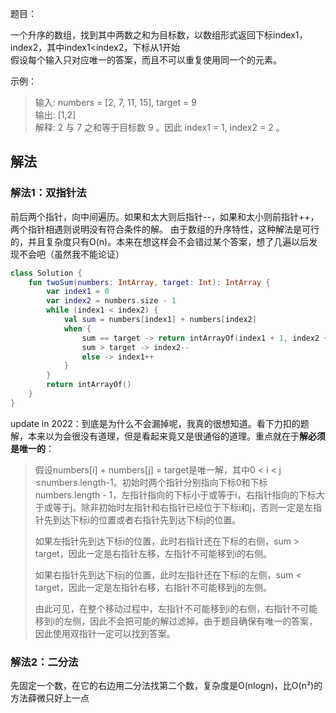 题目：

一个升序的数组，找到其中两数之和为目标数，以数组形式返回下标index1，index2，其中index1<index2，下标从1开始  
假设每个输入只对应唯一的答案，而且不可以重复使用同一个的元素。

示例：
>输入: numbers = [2, 7, 11, 15], target = 9  
输出: [1,2]  
解释: 2 与 7 之和等于目标数 9 。因此 index1 = 1, index2 = 2 。  

## 解法
### 解法1：双指针法
前后两个指针，向中间遍历。如果和太大则后指针--，如果和太小则前指针++，两个指针相遇则说明没有符合条件的解。
由于数组的升序特性，这种解法是可行的，并且复杂度只有O(n)。本来在想这样会不会错过某个答案，想了几遍以后发现不会吧（虽然我不能论证）
```kotlin
class Solution {
    fun twoSum(numbers: IntArray, target: Int): IntArray {
        var index1 = 0
        var index2 = numbers.size - 1
        while (index1 < index2) {
            val sum = numbers[index1] + numbers[index2]
            when {
                sum == target -> return intArrayOf(index1 + 1, index2 + 1)
                sum > target -> index2--
                else -> index1++
            }
        }
        return intArrayOf()
    }
}
```
update in 2022：到底是为什么不会漏掉呢，我真的很想知道。看下力扣的题解，本来以为会很没有道理，但是看起来竟又是很通俗的道理。重点就在于**解必须是唯一的**：

> 假设numbers[i] + numbers[j] = target是唯一解，其中0 < i < j ≤numbers.length-1。初始时两个指针分别指向下标0和下标 numbers.length - 1，左指针指向的下标小于或等于i，右指针指向的下标大于或等于j。除非初始时左指针和右指针已经位于下标i和j，否则一定是左指针先到达下标i的位置或者右指针先到达下标j的位置。
> 
> 如果左指针先到达下标i的位置，此时右指针还在下标的右侧，sum > target，因此一定是右指针左移，左指针不可能移到i的右侧。
> 
> 如果右指针先到达下标j的位置，此时左指针还在下标i的左侧，sum < target，因此一定是左指针右移，右指针不可能移到j的左侧。
> 
> 由此可见，在整个移动过程中，左指针不可能移到i的右侧，右指针不可能移到i的左侧，因此不会把可能的解过滤掉。由于题目确保有唯一的答案，因此使用双指针一定可以找到答案。

### 解法2：二分法
先固定一个数，在它的右边用二分法找第二个数，复杂度是O(nlogn)，比O(n²)的方法薛微只好上一点